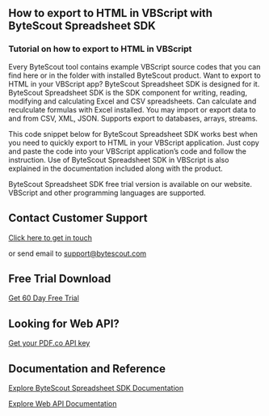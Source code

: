 ## How to export to HTML in VBScript with ByteScout Spreadsheet SDK

### Tutorial on how to export to HTML in VBScript

Every ByteScout tool contains example VBScript source codes that you can find here or in the folder with installed ByteScout product. Want to export to HTML in your VBScript app? ByteScout Spreadsheet SDK is designed for it. ByteScout Spreadsheet SDK is the SDK component for writing, reading, modifying and calculating Excel and CSV spreadsheets. Can calculate and reculculate formulas with Excel installed. You may import or export data to and from CSV, XML, JSON. Supports export to databases, arrays, streams.

This code snippet below for ByteScout Spreadsheet SDK works best when you need to quickly export to HTML in your VBScript application. Just copy and paste the code into your VBScript application’s code and follow the instruction. Use of ByteScout Spreadsheet SDK in VBScript is also explained in the documentation included along with the product.

ByteScout Spreadsheet SDK free trial version is available on our website. VBScript and other programming languages are supported.

## Contact Customer Support

[Click here to get in touch](https://bytescout.zendesk.com/hc/en-us/requests/new?subject=ByteScout%20Spreadsheet%20SDK%20Question)

or send email to [support@bytescout.com](mailto:support@bytescout.com?subject=ByteScout%20Spreadsheet%20SDK%20Question) 

## Free Trial Download

[Get 60 Day Free Trial](https://bytescout.com/download/web-installer?utm_source=github-readme)

## Looking for Web API? 

[Get your PDF.co API key](https://pdf.co/documentation/api?utm_source=github-readme)

## Documentation and Reference

[Explore ByteScout Spreadsheet SDK Documentation](https://bytescout.com/documentation/index.html?utm_source=github-readme)

[Explore Web API Documentation](https://pdf.co/documentation/api?utm_source=github-readme)